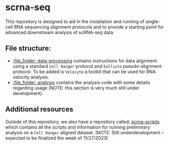 # scrna-seq

This repository is designed to aid in the installation and running of single-cell RNA sequencing alignment protocols and to provide a starting point for advanced downstream analysis of scRNA-seq data.

## File structure:
- [:file\_folder: data-processing](/data-processing) contains instructions for data alignment using a standard `Cell Ranger` protocol and `kallisto` pseudo-alignment protocol. To be added is `Velocyto` a toolkit that can be used for RNA velocity analysis.
- [:file\_folder: analysis](/analysis-code) contains the analysis code with some details regarding usage (NOTE: this section is very much still under development).

## Additional resources
Outside of this repository, we also have a repository called, [scrna-scripts]( https://github.com/dyammons/scrna-scripts) which contains all the scripts and information for running preliminary analysis on a `Cell Ranger` aligned dataset. (NOTE: Still underdevelopment – expected to be finalized the week of 11/27/2023)
